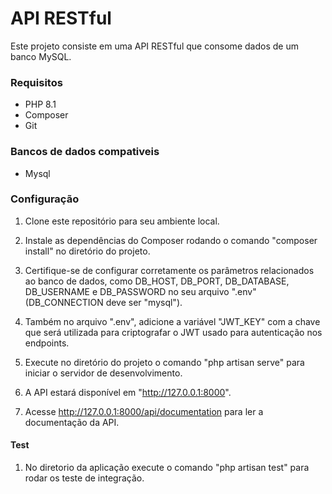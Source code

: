 # API RESTful

Este projeto consiste em uma API RESTful que consome dados de um banco MySQL.

### Requisitos
- PHP 8.1
- Composer
- Git

### Bancos de dados compativeis
- Mysql

### Configuração

1. Clone este repositório para seu ambiente local.

2. Instale as dependências do Composer rodando o comando "composer install" no diretório do projeto.

3. Certifique-se de configurar corretamente os parâmetros relacionados ao banco de dados, como DB_HOST, DB_PORT, DB_DATABASE, DB_USERNAME e DB_PASSWORD no seu arquivo ".env" (DB_CONNECTION deve ser "mysql").

4. Também no arquivo ".env", adicione a variável "JWT_KEY" com a chave que será utilizada para criptografar o JWT usado para autenticação nos endpoints.

5. Execute no diretório do projeto o comando "php artisan serve" para iniciar o servidor de desenvolvimento.

6. A API estará disponível em "http://127.0.0.1:8000".

7. Acesse http://127.0.0.1:8000/api/documentation para ler a documentação da API.

#### Test

1. No diretorio da aplicação execute o comando "php artisan test" para rodar os teste de integração.

